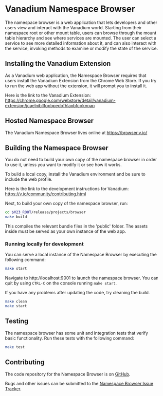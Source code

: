 # Vanadium Namespace Browser

The namespace browser is a web application that lets developers and other
users view and interact with the Vanadium world.
Starting from their namespace root or other mount table,
users can browse through the mount table hierarchy
and see where services are mounted. The user can select a service to
see more detailed information about it, and can also interact with the
service, invoking methods to examine or modify the state of the service.

## Installing the Vanadium Extension

As a Vanadium web application, the Namespace Browser requires that users
install the Vanadium Extension from the Chrome Web Store.
If you try to run the web app without the extension,
it will prompt you to install it.

Here is the link to the Vanadium Extension:
https://chrome.google.com/webstore/detail/vanadium-extension/jcaelnibllfoobpedofhlaobfcoknpap

## Hosted Namespace Browser

The Vanadium Namespace Browser lives online at
https://browser.v.io/

## Building the Namespace Browser

You do not need to build your own copy of the namespace browser in
order to use it, unless you want to modify it or see how it works.

To build a local copy, install the Vanadium environment and be sure to
include the web profile.

Here is the link to the development instructions for Vanadium:
https://v.io/community/contributing.html

Next, to build your own copy of the namespace browser, run:

```sh
cd $V23_ROOT/release/projects/browser
make build
```

This compiles the relevant bundle files in the 'public' folder. The
assets inside must be served as your own instance of the web app.

### Running locally for development

You can serve a local instance of the Namespace Browser by executing the following command:

```sh
make start
```

Navigate to http://localhost:9001 to launch the namespace browser.
You can quit by using `CTRL-C` on the console running `make start`.

If you have any problems after updating the code, try cleaning the build.

```sh
make clean
make start
```

## Testing

The namespace browser has some unit and integration tests that verify basic functionality.
Run these tests with the following command:

```sh
make test
```

## Contributing

The code repository for the Namespace Browser is on [GitHub](https://github.com/vanadium/browser).

Bugs and other issues can be submitted to the
[Namespace Browser Issue Tracker](https://github.com/vanadium/browser/issues).
